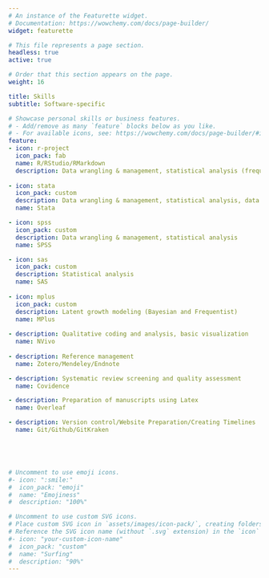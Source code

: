 ```yaml
---
# An instance of the Featurette widget.
# Documentation: https://wowchemy.com/docs/page-builder/
widget: featurette

# This file represents a page section.
headless: true
active: true

# Order that this section appears on the page.
weight: 16

title: Skills
subtitle: Software-specific

# Showcase personal skills or business features.
# - Add/remove as many `feature` blocks below as you like.
# - For available icons, see: https://wowchemy.com/docs/page-builder/#icons
feature:
- icon: r-project
  icon_pack: fab
  name: R/RStudio/RMarkdown
  description: Data wrangling & management, statistical analysis (frequentist and Bayesian), data visualization, manuscript preparation
  
- icon: stata
  icon_pack: custom
  description: Data wrangling & management, statistical analysis, data visualization
  name: Stata

- icon: spss
  icon_pack: custom
  description: Data wrangling & management, statistical analysis
  name: SPSS

- icon: sas
  icon_pack: custom
  description: Statistical analysis
  name: SAS
  
- icon: mplus
  icon_pack: custom
  description: Latent growth modeling (Bayesian and Frequentist)
  name: MPlus
  
- description: Qualitative coding and analysis, basic visualization
  name: NVivo
  
- description: Reference management
  name: Zotero/Mendeley/Endnote

- description: Systematic review screening and quality assessment
  name: Covidence

- description: Preparation of manuscripts using Latex
  name: Overleaf

- description: Version control/Website Preparation/Creating Timelines
  name: Git/Github/GitKraken





# Uncomment to use emoji icons.
#- icon: ":smile:"
#  icon_pack: "emoji"
#  name: "Emojiness"
#  description: "100%"  

# Uncomment to use custom SVG icons.
# Place custom SVG icon in `assets/images/icon-pack/`, creating folders if necessary.
# Reference the SVG icon name (without `.svg` extension) in the `icon` field.
#- icon: "your-custom-icon-name"
#  icon_pack: "custom"
#  name: "Surfing"
#  description: "90%"
---
```

